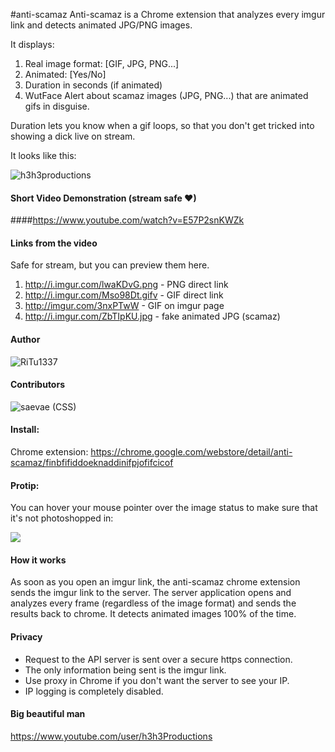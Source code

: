 #anti-scamaz
Anti-scamaz is a Chrome extension that analyzes every imgur link and detects animated JPG/PNG images.

It displays:

1. Real image format: [GIF, JPG, PNG...]
2. Animated: [Yes/No]
3. Duration in seconds (if animated)
4. WutFace Alert about scamaz images (JPG, PNG...) that are animated gifs in disguise.

Duration lets you know when a gif loops, so that you don't get tricked into showing a dick live on stream.

It looks like this:

![h3h3productions](http://i.imgur.com/jJuAzIx.png)

#### Short Video Demonstration (stream safe ❤)
####https://www.youtube.com/watch?v=E57P2snKWZk

#### Links from the video
Safe for stream, but you can preview them here.

1. http://i.imgur.com/lwaKDvG.png  - PNG direct link
2. http://i.imgur.com/Mso98Dt.gifv - GIF direct link
3. http://imgur.com/3nxPTwW        - GIF on imgur page
4. http://i.imgur.com/ZbTIpKU.jpg  - fake animated JPG (scamaz)

#### Author
![RiTu1337](http://i.imgur.com/COQkzio.png)

#### Contributors
![saevae](http://i.imgur.com/X2IZoCT.png) (CSS)

#### Install:
Chrome extension: https://chrome.google.com/webstore/detail/anti-scamaz/finbfifiddoeknaddinifpjofifcicof

#### Protip:
You can hover your mouse pointer over the image status to make sure that it's not photoshopped in:

![](http://i.imgur.com/DXhSHGr.png)

#### How it works
As soon as you open an imgur link, the anti-scamaz chrome extension sends the imgur link to the server. The server application opens and analyzes every frame (regardless of the image format) and sends the results back to chrome. It detects animated images 100% of the time.

#### Privacy
- Request to the API server is sent over a secure https connection.
- The only information being sent is the imgur link.
- Use proxy in Chrome if you don't want the server to see your IP.
- IP logging is completely disabled.

#### Big beautiful man
https://www.youtube.com/user/h3h3Productions
